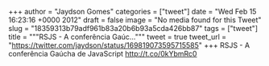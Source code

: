 
+++
author = "Jaydson Gomes"
categories = ["tweet"]
date = "Wed Feb 15 16:23:16 +0000 2012"
draft = false
image = "No media found for this Tweet"
slug = "18359313b79adf961b83a20b6b93a5cda426bb87"
tags = ["tweet"]
title = """RSJS - A conferência Gaúc..."""
tweet = true
tweet_url = "https://twitter.com/jaydson/status/169819073595715585"
+++
RSJS - A conferência Gaúcha de JavaScript http://t.co/0kYbmRc0

